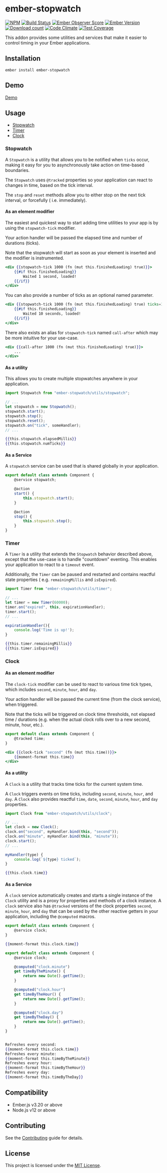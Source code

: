 # ember-stopwatch

[![NPM][npm-badge-img]][npm-badge-link]
[![Build Status][build-status-img]][build-status-link]
[![Ember Observer Score][ember-observer-badge]][ember-observer-url]
[![Ember Version][ember-version]][ember-version-url]
[![Download count][npm-downloads-img]][npm-badge-link]
[![Code Climate][climate-badge]][climate-badge-url]
[![Test Coverage][coverage-badge]][coverage-badge-url]

This addon provides some utilities and services that make it easier to control timing in your Ember
applications.

## Installation

```
ember install ember-stopwatch
```

## Demo

[Demo](https://tzellman.github.io/ember-stopwatch/)

## Usage

-   [Stopwatch](#stopwatch)
-   [Timer](#timer)
-   [Clock](#clock)

### Stopwatch

A `Stopwatch` is a utility that allows you to be notified when `ticks` occur, making it easy for you
to asynchronously take action on time-based boundaries.

The `Stopwatch` uses `@tracked` properties so your application can react to changes in time, based
on the tick interval.

The `stop` and `reset` methods allow you to either stop on the next tick interval, or forcefully (
i.e. immediately).

#### As an element modifier

The easiest and quickest way to start adding time utilities to your app is by using the
`stopwatch-tick` modifier.

Your action handler will be passed the elapsed time and number of durations (ticks).

Note that the stopwatch will start as soon as your element is inserted and the modifier is
instrumented.

```handlebars
<div {{stopwatch-tick 1000 (fn (mut this.finishedLoading) true)}}>
    {{#if this.finishedLoading}}
        Waited 1 second, loaded!
    {{/if}}
</div>
```

You can also provide a number of ticks as an optional named parameter.

```handlebars
<div {{stopwatch-tick 1000 (fn (mut this.finishedLoading) true) ticks=10}}>
    {{#if this.finishedLoading}}
        Waited 10 seconds, loaded!
    {{/if}}
</div>
```

There also exists an alias for `stopwatch-tick` named `call-after` which may be more intuitive for
your use-case.

```handlebars
<div {{call-after 1000 (fn (mut this.finishedLoading) true)}}>
    ...
</div>
```

#### As a utility

This allows you to create multiple stopwatches anywhere in your application.

```javascript
import Stopwatch from "ember-stopwatch/utils/stopwatch";

// ...
let stopwatch = new Stopwatch();
stopwatch.start();
stopwatch.stop();
stopwatch.reset();
stopwatch.on("tick", someHandler);
// ...
```

```handlebars
{{this.stopwatch.elapsedMillis}}
{{this.stopwatch.numTicks}}
```

#### As a Service

A `stopwatch` service can be used that is shared globally in your application.

```javascript
export default class extends Component {
    @service stopwatch;

    @action
    start() {
        this.stopwatch.start();
    }

    @action
    stop() {
        this.stopwatch.stop();
    }
}
```

### Timer

A `Timer` is a utility that extends the `Stopwatch` behavior described above, except that the
use-case is to handle "countdown" eventing. This enables your application to react to a `timeout`
event.

Additionally, the `Timer` can be paused and restarted and contains reactful state properties (
e.g. `remainingMillis` and `isExpired`).

```javascript
import Timer from "ember-stopwatch/utils/timer";

// ...
let timer = new Timer(60000);
timer.on("expired", this, expirationHandler);
timer.start();
// ...

expirationHandler(){
    console.log('Time is up!');
}
```

```handlebars
{{this.timer.remainingMillis}}
{{this.timer.isExpired}}
```

### Clock

#### As an element modifier

The `clock-tick` modifier can be used to react to various time tick types, which includes `second`,
`minute`, `hour`, and `day`.

Your action handler will be passed the current time (from the clock service), when triggered.

Note that the ticks will be triggered on clock time thresholds, not elapsed time / durations (e.g.
when the actual clock rolls over to a new second, minute, hour, etc.).

```javascript
export default class extends Component {
    @tracked time;
}
```

```handlebars
<div {{clock-tick "second" (fn (mut this.time))}}>
    {{moment-format this.time}}
</div>
```

#### As a utility

A `Clock` is a utility that tracks time ticks for the current system time.

A `Clock` triggers events on time ticks, including `second`, `minute`, `hour`, and `day`. A `Clock`
also provides reactful `time`, `date`, `second`, `minute`, `hour`, and `day` properties.

```javascript
import Clock from "ember-stopwatch/utils/clock";

// ...
let clock = new Clock();
clock.on("second", myHandler.bind(this, "second"));
clock.on("minute", myHandler.bind(this, "minute"));
clock.start();
// ...

myHandler(type) {
    console.log(`${type} ticked`);
}
```

```handlebars
{{this.clock.time}}
```

#### As a Service

A `clock` service automatically creates and starts a single instance of the `Clock` utility and is a
proxy for properties and methods of a clock instance. A `clock` service also has `@tracked` versions
of the clock properties `second`, `minute`, `hour`, and `day` that can be used by the other
reactive getters in your application, including the `@computed` macros.

```javascript
export default class extends Component {
    @service clock;
}
```

```handlebars
{{moment-format this.clock.time}}
```

```javascript
export default class extends Component {
    @service clock;

    @computed("clock.minute")
    get timeByTheMinute() {
        return new Date().getTime();
    }

    @computed("clock.hour")
    get timeByTheHour() {
        return new Date().getTime();
    }

    @computed("clock.day")
    get timeByTheDay() {
        return new Date().getTime();
    }
}
```

```handlebars

Refreshes every second:
{{moment-format this.clock.time}}
Refreshes every minute:
{{moment-format this.timeByTheMinute}}
Refreshes every hour:
{{moment-format this.timeByTheHour}}
Refreshes every day:
{{moment-format this.timeByTheDay}}
```

## Compatibility

-   Ember.js v3.20 or above
-   Node.js v12 or above

## Contributing

See the [Contributing](CONTRIBUTING.md) guide for details.

## License

This project is licensed under the [MIT License](LICENSE.md).

[npm-badge-img]: https://badge.fury.io/js/ember-stopwatch.svg
[npm-badge-link]: http://badge.fury.io/js/ember-stopwatch
[build-status-img]: https://github.com/tzellman/ember-stopwatch/workflows/CI/badge.svg?branch=master&event=push
[build-status-link]: https://github.com/tzellman/ember-stopwatch/actions?query=workflow%3A%22CI%22
[npm-downloads-img]: https://img.shields.io/npm/dt/ember-stopwatch.svg
[ember-observer-badge]: http://emberobserver.com/badges/ember-stopwatch.svg
[ember-observer-url]: http://emberobserver.com/addons/ember-stopwatch
[ember-version]: https://img.shields.io/badge/Ember-3.12%2B-brightgreen.svg
[ember-version-url]: https://blog.emberjs.com/2019/08/16/ember-3-12-released.html
[coverage-badge]: https://codeclimate.com/github/tzellman/ember-stopwatch/badges/coverage.svg
[coverage-badge-url]: https://codeclimate.com/github/tzellman/ember-stopwatch/test_coverage
[climate-badge]: https://codeclimate.com/github/tzellman/ember-stopwatch/badges/gpa.svg
[climate-badge-url]: https://codeclimate.com/github/tzellman/ember-stopwatch
